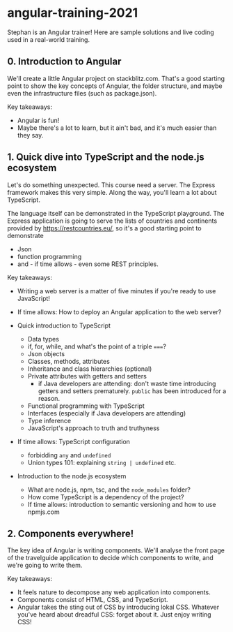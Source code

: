 # angular-training-2021
Stephan is an Angular trainer! Here are sample solutions and live coding used in a real-world training.

## 0. Introduction to Angular

We'll create a little Angular project on stackblitz.com. That's a good starting point to show the key concepts of Angular, the folder structure, and maybe even the infrastructure files (such as package.json). 

Key takeaways:
- Angular is fun!
- Maybe there's a lot to learn, but it ain't bad, and it's much easier than they say.

## 1. Quick dive into TypeScript and the node.js ecosystem

Let's do something unexpected. This course need a server. The Express framework makes this very simple. Along the way, you'll learn a lot about TypeScript.

The language itself can be demonstrated in the TypeScript playground. The Express application is going to serve the lists of countries and continents provided by https://restcountries.eu/, so it's a good starting point to demonstrate
- Json
- function programming
- and - if time allows - even some REST principles.

Key takeaways:
- Writing a web server is a matter of five minutes if you're ready to use JavaScript!

- If time allows: How to deploy an Angular application to the web server?
  
- Quick introduction to TypeScript
  - Data types
  - if, for, while, and what's the point of a triple `===`?
  - Json objects
  - Classes, methods, attributes
  - Inheritance and class hierarchies (optional)
  - Private attributes with getters and setters
    - if Java developers are attending: don't waste time introducing getters and setters prematurely. `public` has been introduced for a reason.
  - Functional programming with TypeScript
  - Interfaces (especially if Java developers are attending)
  - Type inference
  - JavaScript's approach to truth and truthyness

- If time allows: TypeScript configuration
  - forbidding `any` and `undefined`
  - Union types 101: explaining `string | undefined` etc.

- Introduction to the node.js ecosystem
  - What are node.js, npm, tsc, and the `node_modules` folder?
  - How come TypeScript is a dependency of the project?
  - If time allows: introduction to semantic versioning and how to use npmjs.com

## 2. Components everywhere!

The key idea of Angular is writing components. We'll analyse the front page of the travelguide application to decide which components to write, and we're going to write them.

Key takeaways:
- It feels nature to decompose any web application into components.
- Components consist of HTML, CSS, and TypeScript.
- Angular takes the sting out of CSS by introducing lokal CSS. Whatever you've heard about dreadful CSS: forget about it. Just enjoy writing CSS!
